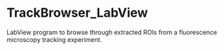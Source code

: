 # TrackBrowser_LabView
LabView program to browse through extracted ROIs from a fluorescence microscopy tracking experiment.
